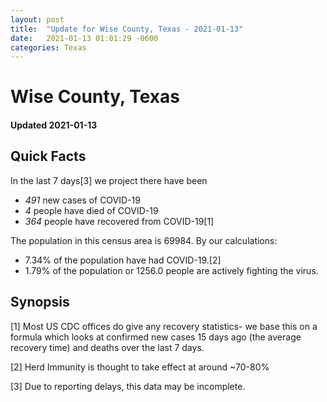 ```yaml
---
layout: post
title:  "Update for Wise County, Texas - 2021-01-13"
date:   2021-01-13 01:01:29 -0600
categories: Texas
---
```


# Wise County, Texas
#### Updated 2021-01-13

## Quick Facts

In the last 7 days[3] we project there have been
- *491* new cases of COVID-19
- *4* people have died of COVID-19
- *364* people have recovered from COVID-19[1]

The population in this census area is 69984. By our calculations:
- 7.34% of the population have had COVID-19.[2]
- 1.79% of the population or 1256.0 people are actively fighting the virus.

## Synopsis




[1] Most US CDC offices do give any recovery statistics- we base this on a formula which looks at confirmed new cases
15 days ago (the average recovery time) and deaths over the last 7 days.

[2] Herd Immunity is thought to take effect at around ~70-80%

[3] Due to reporting delays, this data may be incomplete.
 
    